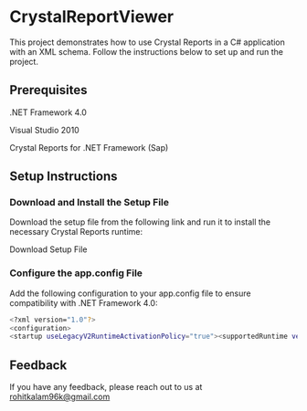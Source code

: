 
# CrystalReportViewer

This project demonstrates how to use Crystal Reports in a C# application with an XML schema. Follow the instructions below to set up and run the project.


## Prerequisites

.NET Framework 4.0

Visual Studio 2010

Crystal Reports for .NET Framework
(Sap)

    
## Setup Instructions

### Download and Install the Setup File
Download the setup file from the following link and run it to install the necessary Crystal Reports runtime:

Download Setup File

### Configure the app.config File

Add the following configuration to your app.config file to ensure compatibility with .NET Framework 4.0:
```bash
<?xml version="1.0"?>
<configuration>
<startup useLegacyV2RuntimeActivationPolicy="true"><supportedRuntime version="v4.0" sku=".NETFramework,Version=v4.0"/></startup></configuration>

```



## Feedback

If you have any feedback, please reach out to us at rohitkalam96k@gmail.com

